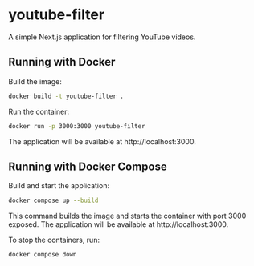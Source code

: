 # youtube-filter

A simple Next.js application for filtering YouTube videos.

## Running with Docker

Build the image:

```bash
docker build -t youtube-filter .
```

Run the container:

```bash
docker run -p 3000:3000 youtube-filter
```

The application will be available at http://localhost:3000.

## Running with Docker Compose

Build and start the application:

```bash
docker compose up --build
```

This command builds the image and starts the container with port 3000 exposed. The application will be available at http://localhost:3000.

To stop the containers, run:

```bash
docker compose down
```
